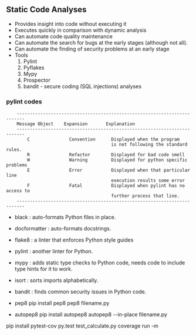 ## Static Code Analyses

- Provides insight into code without executing it
- Executes quickly in comparison with dynamic analysis
- Can automate code quality maintenance
- Can automate the search for bugs at the early stages (although not all).
- Can automate the finding of security problems at an early stage
- Tools
  1. Pylint
  2. Pyflakes
  3. Mypy
  4. Prospector
  5. bandit - secure coding (SQL injections) analyses

### pylint codes

```
    -------------------------------------------------------------------------
    Message Object    Expansion       Explanation
    -------------------------------------------------------------------------
        C               Convention      Displayed when the program
                                        is not following the standard rules.
        R               Refactor        Displayed for bad code smell
        W               Warning         Displayed for python specific problems
        E               Error           Displayed when that particular line
                                        execution results some error
        F               Fatal           Displayed when pylint has no access to
                                        further process that line.
    -------------------------------------------------------------------------
```

- black : auto-formats Python files in place.
- docformatter : auto-formats docstrings.
- flake8 : a linter that enforces Python style guides
- pylint : another linter for Python.
- mypy : adds static type checks to Python code, needs code to include type hints for it to work.
- isort : sorts imports alphabetically.
- bandit : finds common security issues in Python code.

- pep8
  pip install pep8
  pep8 filename.py

- autopep8
  pip install autopep8
  autopep8 --in-place filename.py

pip install pytest-cov
py.test test_calculate.py
coverage run -m
